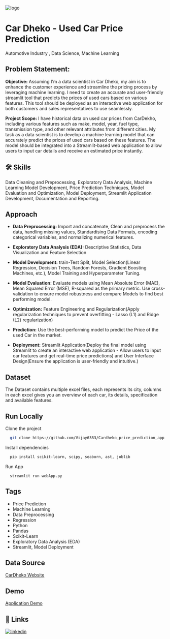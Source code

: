 ![logo](https://entrackr.com/storage/2022/05/Cardekho.jpg)
# Car Dheko - Used Car Price Prediction

Automotive Industry , Data Science, Machine Learning


## Problem Statement:

**Objective:**
Assuming I'm a data scientist in Car Dheko, my aim is to enhance the customer experience and streamline the pricing process by leveraging machine learning. I need to create an accurate and user-friendly streamlit tool that predicts the prices of used cars based on various features. This tool should be deployed as an interactive web application for both customers and sales representatives to use seamlessly.

**Project Scope:**
I have historical data on used car prices from CarDekho, including various features such as make, model, year, fuel type, transmission type, and other relevant attributes from different cities. My task as a data scientist is to develop a machine learning model that can accurately predict the prices of used cars based on these features. The model should be integrated into a Streamlit-based web application to allow users to input car details and receive an estimated price instantly.





## 🛠 Skills
Data Cleaning and Preprocessing, Exploratory Data Analysis, Machine Learning Model Development, Price Prediction Techniques, Model Evaluation and Optimization, Model Deployment, Streamlit Application Development, Documentation and Reporting.



## Approach


- **Data Preprocessing:** Import and concatenate, Clean and preprocess the data, handling missing values, Standardising Data Formats, encoding categorical variables, and normalizing numerical features.

-  **Exploratory Data Analysis (EDA):** Descriptive Statistics, Data Visualization and Feature Selection

- **Model Development:** train-Test Split, Model Selection(Linear Regression, Decision Trees, Random Forests, Gradient Boosting Machines, etc.), Model Training and Hyperparameter Tuning.

- **Model Evaluation:** Evaluate models using Mean Absolute Error (MAE), Mean Squared Error (MSE), R-squared as the primary metric. Use cross-validation to ensure model robustness and compare Models to find best performing model.

- **Optimization:** Feature Engineering and Regularization(Apply regularization techniques to prevent overfitting - Lasso (L1) and Ridge (L2) regularization)

- **Prediction:** Use the best-performing model to predict the Price of the used Car in the market.

-  **Deployment:** Streamlit Application(Deploy the final model using Streamlit to create an interactive web application - Allow users to input car features and get real-time price predictions) and User Interface Design(Ensure the application is user-friendly and intuitive.)


## Dataset

The Dataset contains multiple excel files, each represents its city, columns in each excel gives you an overview of each car, its details, specification and available features.

## Run Locally

Clone the project

```bash
  git clone https://github.com/Vijay6383/Cardheko_price_prediction_app.git
```

Install dependencies

```bash
  pip install scikit-learn, scipy, seaborn, ast, joblib 
```
Run App
```
  streamlit run webApp.py
```


## Tags

- Price Prediction
- Machine Learning
- Data Preprocessing
- Regression
- Python
- Pandas
- Scikit-Learn
- Exploratory Data Analysis (EDA)
- Streamlit, Model Deployment



## Data Source

[CarDheko Website](https://www.cardekho.com/)
## Demo

[Application Demo]()


## 🔗 Links

[![linkedin](https://img.shields.io/badge/linkedin-0A66C2?style=for-the-badge&logo=linkedin&logoColor=white)](https://www.linkedin.com/in/vijay-moses-avm/)



